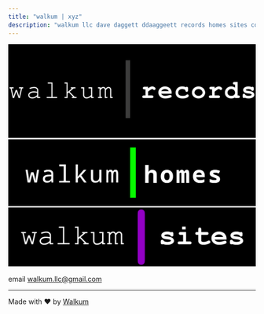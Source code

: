 ```yaml
---
title: "walkum | xyz"
description: "walkum llc dave daggett ddaaggeett records homes sites contracting contractor construction building engineering software music guitar bass drums sax saxophone business spencerport rochester ny"
---
```

<link href="./src/css/styles.css" rel="stylesheet" />

<div class="center">

<a href="./records"><img src="./src/images/walkum_records.png" alt="walkum records" class="title_picture"></a>
<a href="./homes"><img src="./src/images/walkum_homes.png" alt="walkum homes" class="title_picture"></a>
<a href="./sites"><img src="./src/images/walkum_sites.png" alt="walkum sites" class="title_picture"></a>

email walkum.llc@gmail.com

</div>

___
<div class="footer">Made with <span>&#10084;&#65039;</span> by <a href="https://walkum.xyz/sites">Walkum</a></div>
